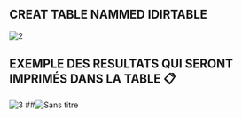 ## CREAT TABLE NAMMED IDIRTABLE
![2](https://user-images.githubusercontent.com/54910261/114259361-60ec1f80-999b-11eb-8728-0f76757d395d.png)
## EXEMPLE DES RESULTATS QUI SERONT IMPRIMÉS DANS LA TABLE 📋
![3](https://user-images.githubusercontent.com/54910261/114259394-9bee5300-999b-11eb-8e2b-c6abbe817a65.png)
##![Sans titre](https://user-images.githubusercontent.com/54910261/114259412-b7595e00-999b-11eb-8d81-fa7e4265dd5b.png)


